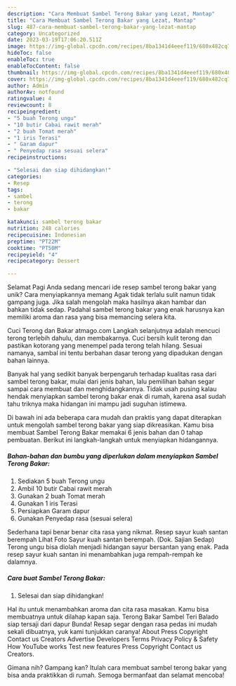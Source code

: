 ```yaml
---
description: "Cara Membuat Sambel Terong Bakar yang Lezat, Mantap"
title: "Cara Membuat Sambel Terong Bakar yang Lezat, Mantap"
slug: 487-cara-membuat-sambel-terong-bakar-yang-lezat-mantap
category: Uncategorized
date: 2023-03-19T17:06:20.511Z
image: https://img-global.cpcdn.com/recipes/8ba1341d4eeef119/680x482cq70/sambel-terong-bakar-foto-resep-utama.jpg
hideToc: false
enableToc: true
enableTocContent: false
thumbnail: https://img-global.cpcdn.com/recipes/8ba1341d4eeef119/680x482cq70/sambel-terong-bakar-foto-resep-utama.jpg
cover: https://img-global.cpcdn.com/recipes/8ba1341d4eeef119/680x482cq70/sambel-terong-bakar-foto-resep-utama.jpg
author: Admin
authorAv: notfound
ratingvalue: 4
reviewcount: 8
recipeingredient:
- "5 buah Terong ungu"
- "10 butir Cabai rawit merah"
- "2 buah Tomat merah"
- "1 iris Terasi"
- " Garam dapur"
- " Penyedap rasa sesuai selera"
recipeinstructions:

- "Selesai dan siap dihidangkan!"
categories:
- Resep
tags:
- sambel
- terong
- bakar

katakunci: sambel terong bakar 
nutrition: 248 calories
recipecuisine: Indonesian
preptime: "PT22M"
cooktime: "PT50M"
recipeyield: "4"
recipecategory: Dessert

---
```



Selamat Pagi Anda sedang mencari ide resep sambel terong bakar yang unik? Cara menyiapkannya memang Agak tidak terlalu sulit namun tidak gampang juga. Jika salah mengolah maka hasilnya akan hambar dan bahkan tidak sedap. Padahal sambel terong bakar yang enak harusnya kan memiliki aroma dan rasa yang bisa memancing selera kita.


Cuci Terong dan Bakar atmago.com Langkah selanjutnya adalah mencuci terong terlebih dahulu, dan membakarnya. Cuci bersih kulit terong dan pastikan kotorang yang menempel pada terong telah hilang. Sesuai namanya, sambal ini tentu berbahan dasar terong yang dipadukan dengan bahan lainnya.

Banyak hal yang sedikit banyak berpengaruh terhadap kualitas rasa dari sambel terong bakar, mulai dari jenis bahan, lalu pemilihan bahan segar sampai cara membuat dan menghidangkannya. Tidak usah pusing kalau hendak menyiapkan sambel terong bakar enak di rumah, karena asal sudah tahu triknya maka hidangan ini mampu jadi suguhan istimewa.


Di bawah ini ada beberapa cara mudah dan praktis yang dapat diterapkan untuk mengolah sambel terong bakar yang siap dikreasikan. Kamu bisa membuat Sambel Terong Bakar memakai 6 jenis bahan dan 0 tahap pembuatan. Berikut ini langkah-langkah untuk menyiapkan hidangannya.

<!--inarticleads1-->

##### Bahan-bahan dan bumbu yang diperlukan dalam menyiapkan Sambel Terong Bakar:

1. Sediakan 5 buah Terong ungu
1. Ambil 10 butir Cabai rawit merah
1. Gunakan 2 buah Tomat merah
1. Gunakan 1 iris Terasi
1. Persiapkan  Garam dapur
1. Gunakan  Penyedap rasa (sesuai selera)


Sederhana tapi benar benar cita rasa yang nikmat. Resep sayur kuah santan berempah Lihat Foto Sayur kuah santan berempah. (Dok. Sajian Sedap) Terong ungu bisa diolah menjadi hidangan sayur bersantan yang enak. Pada resep sayur kuah santan ini menambahkan juga rempah-rempah ke dalamnya. 

<!--inarticleads2-->

##### Cara buat Sambel Terong Bakar:


1. Selesai dan siap dihidangkan!

Hal itu untuk menambahkan aroma dan cita rasa masakan. Kamu bisa membuatnya untuk dilahap kapan saja. Terong Bakar Sambel Teri Balado siap tersaji dari dapur Bunda! Resap segar dengan rasa pedas ini mudah sekali dibuatnya, yuk kami tunjukkan caranya! About Press Copyright Contact us Creators Advertise Developers Terms Privacy Policy &amp; Safety How YouTube works Test new features Press Copyright Contact us Creators. 

Gimana nih? Gampang kan? Itulah cara membuat sambel terong bakar yang bisa anda praktikkan di rumah. Semoga bermanfaat dan selamat mencoba!
